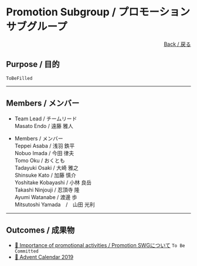 # Promotion Subgroup / プロモーションサブグループ

<div style="text-align: right;">
<a href="/Onboarding-JWG/">Back / 戻る</a>
</div>

## Purpose / 目的

```ToBeFilled```

---

## Members / メンバー

- Team Lead / チームリード  
Masato Endo / 遠藤 雅人  

- Members / メンバー  
Teppei Asaba / 浅羽 鉄平  
Nobuo Imada / 今田 律夫  
Tomo Oku / おくとも  
Tadayuki Osaki / 大崎 雅之  
Shinsuke Kato / 加藤 慎介  
Yoshitake Kobayashi / 小林 良岳  
Takashi Ninjouji / 忍頂寺 隆  
Ayumi Watanabe / 渡邊 歩  
Mitsutoshi Yamada　/　山田 光利

---

## Outcomes / 成果物

- [&#x1f4c2; Importance of promotional activities / Promotion SWGについて]() ```To Be Committed```  
- [&#x1f4c2; Advent Calendar 2019](https://qiita.com/advent-calendar/2019/openchainjapanswg)
